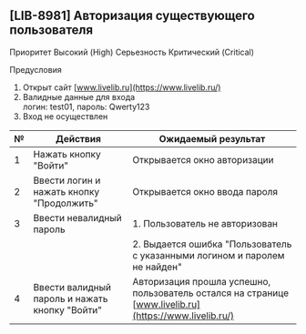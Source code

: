 ## [LIB-8981] Авторизация существующего пользователя

Приоритет Высокий (High)
Серьезность Критический (Critical)

Предусловия
1. Открыт сайт [www.livelib.ru](https://www.livelib.ru/)
2. Валидные данные для входа  
логин: test01, пароль: Qwerty123
3. Вход не осуществлен

|№| Действия | Ожидаемый результат |
|---|----|----|
|1| Нажать кнопку "Войти" | Открывается окно авторизации |
|2| Ввести логин и нажать кнопку "Продолжить" | Открывается окно ввода пароля |
|3| Ввести невалидный пароль |1. Пользователь не авторизован |
||  | 2. Выдается ошибка "Пользователь с указанными логином и паролем не найден"|
|4| Ввести валидный пароль и нажать кнопку "Войти" | Авторизация прошла успешно, пользователь остался на странице [www.livelib.ru](https://www.livelib.ru/)|